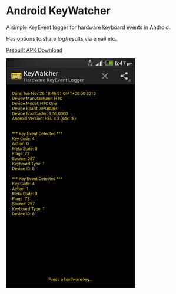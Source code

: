 Android KeyWatcher
===========================

A simple KeyEvent logger for hardware keyboard events in Android.

Has options to share log/results via email etc.

[Prebuilt APK Download](https://raw.github.com/Sonelli/android-keywatcher/master/KeyWatcher-1.0.apk)

![screenshot](screenshot.png)

